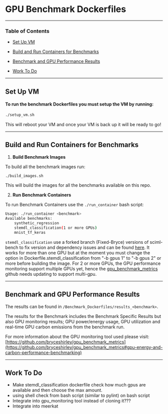 # GPU Benchmark Dockerfiles

-----------
### Table of Contents
* [Set Up VM](https://github.com/bryceshirley/Benchmark_Dockerfiles?tab=readme-ov-file#set-up-vm)

* [Build and Run Containers for Benchmarks](https://github.com/bryceshirley/Benchmark_Dockerfiles?tab=readme-ov-file#build-and-run-containers-for-benchmarks)

* [Benchmark and GPU Performance Results](https://github.com/bryceshirley/Benchmark_Dockerfiles?tab=readme-ov-file#benchmark-and-gpu-performance-results)

* [Work To Do](https://github.com/bryceshirley/GPU_Benchmark_Dockerfiles/tree/main?tab=readme-ov-file#work-to-do)

-----------

## Set Up VM

#### To run the benchmark Dockerfiles you must setup the VM by running:

```bash
./setup_vm.sh
```

This will reboot your VM and once your VM is back up it will be ready to go!

-----------

## Build and Run Containers for Benchmarks

1. **Build Benchmark Images**

To build all the benchmark images run:
```bash
./build_images.sh
```
This will build the images for all the benchmarks available on this repo.

2. **Run Benchmark Containers**

To run Benchmark Containers use the ``./run_container`` bash script:

```bash
Usage: ./run_container <benchmark>
Available benchmarks:
    synthetic_regression
    stemdl_classification(1 or more GPUs)
    mnist_tf_keras 
```

``stemdl_classification`` use a forked branch (Fixed-Bryce) versions of sciml-bench to fix version and dependency issues and can be found [here](https://github.com/bryceshirley/sciml-bench/tree/Fixes-Bryce). It works for more than one GPU but at the moment you must change the option in Dockerfile.stemdl_classification from "-b gpus 1" to "-b gpus 2" or more before building the image. For 2 or more GPUs, the GPU performance monitoring support multiple GPUs yet, hence the [gpu_benchmark_metrics](https://github.com/bryceshirley/gpu_benchmark_metrics) github needs updating to support multi-gpu.

-----------

## Benchmark and GPU Performance Results

The results can be found in ``/Benchmark_Dockerfiles/results_<benchmark>``.

The results for the Benchmark includes the Benchmark Specific Results but also
GPU monitoring results; GPU power/energy usage, GPU utilization and real-time
GPU carbon emissions from the benchmark run.

For more information about the GPU monitoring tool used please visit:
[https://github.com/bryceshirley/gpu_benchmark_metrics](https://github.com/bryceshirley/gpu_benchmark_metrics#gpu-energy-and-carbon-performance-benchmarking)

-----------

## Work To Do
- Make stemdl_classification dockerfile check how much gpus are available and then choose the max amount.
- using shell check from bash script (similar to pylint) on bash script
- Integrate into gpu_monitoring tool instead of cloning it???
- Integrate into meerkat
